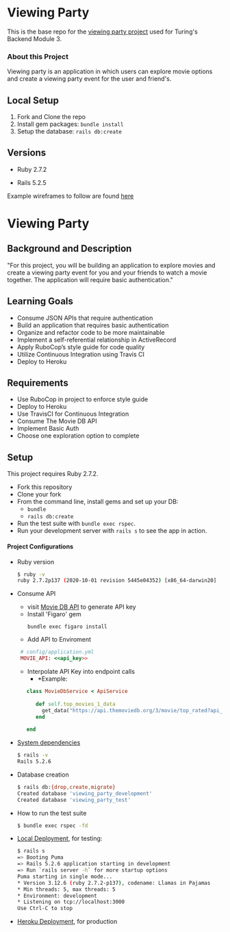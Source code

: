 # Viewing Party

This is the base repo for the [viewing party project](https://backend.turing.io/module3/projects/viewing_party) used for Turing's Backend Module 3.

### About this Project

Viewing party is an application in which users can explore movie options and create a viewing party event for the user and friend's.

## Local Setup

1. Fork and Clone the repo
2. Install gem packages: `bundle install`
3. Setup the database: `rails db:create`


## Versions

- Ruby 2.7.2

- Rails 5.2.5

Example wireframes to follow are found [here](https://backend.turing.io/module3/projects/viewing_party/wireframes)

# Viewing Party

## Background and Description

"For this project, you will be building an application to explore movies and create a viewing party event for you and your friends to watch a movie together. The application will require basic authentication."

## Learning Goals
- Consume JSON APIs that require authentication 
- Build an application that requires basic authentication 
- Organize and refactor code to be more maintainable 
- Implement a self-referential relationship in ActiveRecord 
- Apply RuboCop’s style guide for code quality 
- Utilize Continuous Integration using Travis CI 
- Deploy to Heroku 

## Requirements
- Use RuboCop in project to enforce style guide
- Deploy to Heroku
- Use TravisCI for Continuous Integration
- Consume The Movie DB API
- Implement Basic Auth
- Choose one exploration option to complete

## Setup

This project requires Ruby 2.7.2.

* Fork this repository
* Clone your fork
* From the command line, install gems and set up your DB:
    * `bundle`
    * `rails db:create`
* Run the test suite with `bundle exec rspec`.
* Run your development server with `rails s` to see the app in action.

#### Project Configurations

* Ruby version
    ```bash
    $ ruby -v
    ruby 2.7.2p137 (2020-10-01 revision 5445e04352) [x86_64-darwin20]
    ```
    
* Consume API
  
   * visit [Movie DB API](https://developers.themoviedb.org/3/getting-started/introduction) to generate API key
   * Install 'Figaro' gem 
      ```
      bundle exec figaro install
      ```
   * Add API to Enviroment
  ```ruby 
   # config/application.yml  
   MOVIE_API: <<api_key>>
  ```
  * Interpolate API Key into endpoint calls
    *  *Example:
  ```ruby
     class MovieDbService < ApiService
     
        def self.top_movies_1_data
          get_data("https://api.themoviedb.org/3/movie/top_rated?api_key=#{ENV['MOVIE_API']}&language=en-US&page=1")
        end
     
     end 
  ```

* [System dependencies](https://github.com/bfl3tch/little-esty-shop/blob/main/Gemfile)
    ```bash
    $ rails -v
    Rails 5.2.6
    ```

* Database creation
    ```bash
    $ rails db:{drop,create,migrate}
    Created database 'viewing_party_development'
    Created database 'viewing_party_test'
    ```

* How to run the test suite
    ```bash
    $ bundle exec rspec -fd
    ```

* [Local Deployment](http://localhost:3000), for testing:
    ```bash
    $ rails s
    => Booting Puma
    => Rails 5.2.6 application starting in development
    => Run `rails server -h` for more startup options
    Puma starting in single mode...
    * Version 3.12.6 (ruby 2.7.2-p137), codename: Llamas in Pajamas
    * Min threads: 5, max threads: 5
    * Environment: development
    * Listening on tcp://localhost:3000
    Use Ctrl-C to stop

    ```

* [Heroku Deployment](https://morning-caverns-25715.herokuapp.com/), for production
